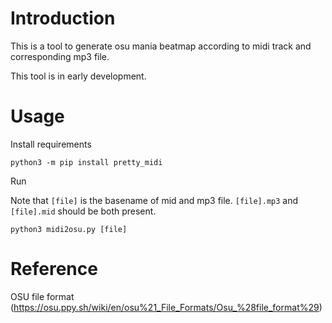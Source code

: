 # Introduction

This is a tool to generate osu mania beatmap according to midi track and corresponding mp3 file.

This tool is in early development. 

# Usage

Install requirements

```
python3 -m pip install pretty_midi
```

Run

Note that `[file]` is the basename of mid and mp3 file.
`[file].mp3` and `[file].mid` should be both present.

```
python3 midi2osu.py [file]
```


# Reference

OSU file format
(https://osu.ppy.sh/wiki/en/osu%21_File_Formats/Osu_%28file_format%29)

